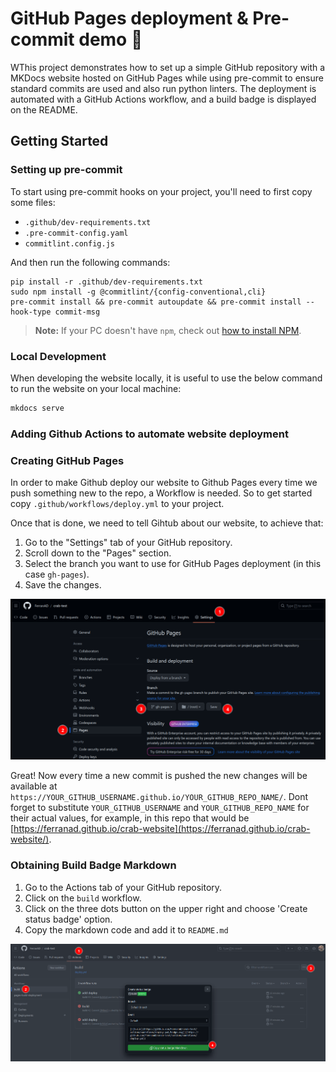 # GitHub Pages deployment & Pre-commit demo 📝

WThis project demonstrates how to set up a simple GitHub repository with a MKDocs website hosted on GitHub Pages while using pre-commit to ensure standard commits are used and also run python linters. The deployment is automated with a GitHub Actions workflow, and a build badge is displayed on the README.

## Getting Started

### Setting up pre-commit

To start using pre-commit hooks on your project, you'll need to first copy some files:

- `.github/dev-requirements.txt`
- `.pre-commit-config.yaml`
- `commitlint.config.js`

And then run the following commands:

```
pip install -r .github/dev-requirements.txt
sudo npm install -g @commitlint/{config-conventional,cli}
pre-commit install && pre-commit autoupdate && pre-commit install --hook-type commit-msg
```

> **Note:** If your PC doesn't have `npm`, check out [how to install NPM](https://docs.npmjs.com/downloading-and-installing-node-js-and-npm).

### Local Development

When developing the website locally, it is useful to use the below command to run the website on your local machine:

```bash
mkdocs serve
```

### Adding Github Actions to automate website deployment


### Creating GitHub Pages

In order to make Github deploy our website to Github Pages every time we push something new to the repo, a Workflow is needed. So to get started copy `.github/workflows/deploy.yml` to your project.

Once that is done, we need to tell Gihtub about our website, to achieve that:

1. Go to the "Settings" tab of your GitHub repository.
2. Scroll down to the "Pages" section.
3. Select the branch you want to use for GitHub Pages deployment (in this case `gh-pages`).
5. Save the changes.

![GitHub Pages Setup](screenshots/github-pages-setup.png)

Great! Now every time a new commit is pushed the new changes will be available at `https://YOUR_GITHUB_USERNAME.github.io/YOUR_GITHUB_REPO_NAME/`. Dont forget to substitute `YOUR_GITHUB_USERNAME` and `YOUR_GITHUB_REPO_NAME` for their actual values, for example, in this repo that would be
[https://ferranad.github.io/crab-website](https://ferranad.github.io/crab-website/).

### Obtaining Build Badge Markdown

1. Go to the Actions tab of your GitHub repository.
2. Click on the `build` workflow.
3. Click on the three dots button on the upper right and choose 'Create status badge' option.
4. Copy the markdown code and add it to `README.md`

![Build Badge Markdown](screenshots/generate-build-badge.png)

